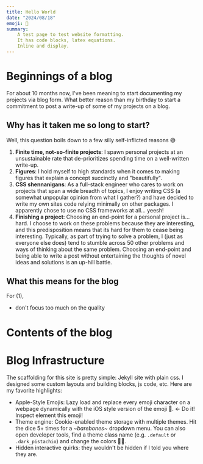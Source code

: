 ```yaml
---
title: Hello World
date: "2024/08/18"
emoji: 🎉
summary: 
    A test page to test website formatting.
    It has code blocks, latex equations.
    Inline and display.
---
```


# Beginnings of a blog

For about 10 months now, I've been meaning to start documenting my projects via blog
form. What better reason than my birthday to start a commitment to post a write-up
of some of my projects on a blog.

## Why has it taken me so long to start?

Well, this question boils down to a few silly self-inflicted reasons 😅

1. **Finite time, not-so-finite projects**: I spawn personal projects at an unsustainable rate that de-prioritizes spending time on a well-written write-up.
2. **Figures**: I hold myself to high standards when it comes to making figures that explain a concept succinctly and "beautifully".
3. **CSS shennanigans**: As a full-stack engineer who cares to work on projects that span a wide breadth of topics, I enjoy writing CSS (a somewhat unpopular opinion from what I gather?) and have decided to write my own sites code relying minimally on other packages. I apparently chose to use no CSS frameworks at all... yeesh!
4. **Finishing a project**: Choosing an end-point for a personal project is... hard. I choose to work on these problems because they are interesting, and this predisposition means that its hard for them to cease being interesting. Typically, as part of trying to solve a problem, I (just as everyone else does) tend to stumble across 50 other problems and ways of thinking about the same problem. Choosing an end-point and being able to write a post without entertaining the thoughts of novel ideas and solutions is an up-hill battle.

## What this means for the blog

For (1),
- don't focus too much on the quality


# Contents of the blog

# Blog Infrastructure

The scaffolding for this site is pretty simple: Jekyll site with plain css. I designed some custom layouts and building blocks, js code, etc. Here are my favorite highlights:

- Apple-Style Emojis: Lazy load and replace every emoji character on a webpage dynamically with the iOS style version of the emoji 🥹. ← Do it! Inspect element this emoji!
- Theme engine: Cookie-enabled theme storage with multiple themes. Hit the dice 5+ times for a *~barebones~* dropdown menu. You can also open developer tools, find a theme class name (e.g. `.default` or `.dark_pistachio`) and change the colors 🎨😀.
- Hidden interactive quirks: they wouldn't be hidden if I told you where they are.